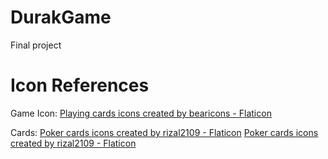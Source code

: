 # DurakGame
Final project


# Icon References
Game Icon: <a href="https://www.flaticon.com/free-icons/playing-cards" title="playing cards icons">Playing cards icons created by bearicons - Flaticon</a>

Cards: <a href="https://www.flaticon.com/free-icons/poker-cards" title="poker cards icons">Poker cards icons created by rizal2109 - Flaticon</a>
<a href="https://www.flaticon.com/free-icons/poker-cards" title="poker cards icons">Poker cards icons created by rizal2109 - Flaticon</a>
